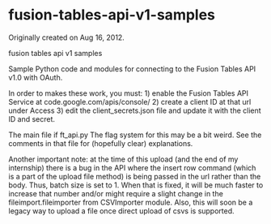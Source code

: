 # fusion-tables-api-v1-samples
Originally created on Aug 16, 2012.

fusion tables api v1 samples

Sample Python code and modules for connecting to the Fusion Tables API v1.0 with OAuth.

In order to makes these work, you must: 1) enable the Fusion Tables API Service at code.google.com/apis/console/ 2) create a client ID at that url under Access 3) edit the client_secrets.json file and update it with the client ID and secret.

The main file if ft_api.py The flag system for this may be a bit weird. See the comments in that file for (hopefully clear) explanations.

Another important note: at the time of this upload (and the end of my internship) there is a bug in the API where the insert row command (which is a part of the upload file method) is being passed in the url rather than the body. Thus, batch size is set to 1. When that is fixed, it will be much faster to increase that number and/or might require a slight change in the fileimport.fileimporter from CSVImporter module. Also, this will soon be a legacy way to upload a file once direct upload of csvs is supported.
